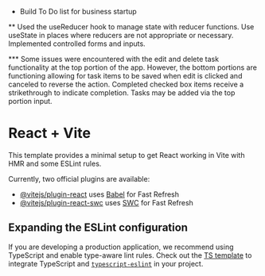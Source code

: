 
* Build To Do list for business startup

** Used the useReducer hook to manage state with reducer functions.
  Use useState in places where reducers are not appropriate or necessary.
  Implemented controlled forms and inputs.
 

*** Some issues were encountered with the edit and delete task functionality at the top portion of the app. However, the bottom portions are functioning allowing for task items to be  saved when edit is clicked and canceled to reverse the action. Completed checked box items receive a strikethrough to indicate completion. Tasks may be added via the top portion input. 

# React + Vite

This template provides a minimal setup to get React working in Vite with HMR and some ESLint rules.

Currently, two official plugins are available:

- [@vitejs/plugin-react](https://github.com/vitejs/vite-plugin-react/blob/main/packages/plugin-react/README.md) uses [Babel](https://babeljs.io/) for Fast Refresh
- [@vitejs/plugin-react-swc](https://github.com/vitejs/vite-plugin-react-swc) uses [SWC](https://swc.rs/) for Fast Refresh

## Expanding the ESLint configuration

If you are developing a production application, we recommend using TypeScript and enable type-aware lint rules. Check out the [TS template](https://github.com/vitejs/vite/tree/main/packages/create-vite/template-react-ts) to integrate TypeScript and [`typescript-eslint`](https://typescript-eslint.io) in your project.
